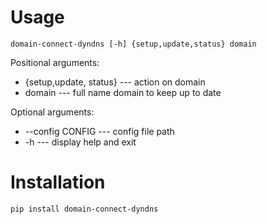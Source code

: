 Usage
=====

```
domain-connect-dyndns [-h] {setup,update,status} domain
```

Positional arguments:
- {setup,update, status} --- action on domain
- domain --- full name domain to keep up to date

Optional arguments:
- --config CONFIG --- config file path
- -h --- display help and exit


Installation
============

`pip install domain-connect-dyndns`